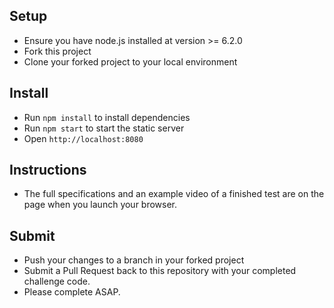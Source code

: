 Setup
---

- Ensure you have node.js installed at version >= 6.2.0
- Fork this project
- Clone your forked project to your local environment

Install
---

- Run `npm install` to install dependencies
- Run `npm start` to start the static server
- Open `http://localhost:8080`

Instructions
---

- The full specifications and an example video of a finished test are on the page
when you launch your browser.

Submit
---

- Push your changes to a branch in your forked project
- Submit a Pull Request back to this repository with your completed challenge code.
- Please complete ASAP.
